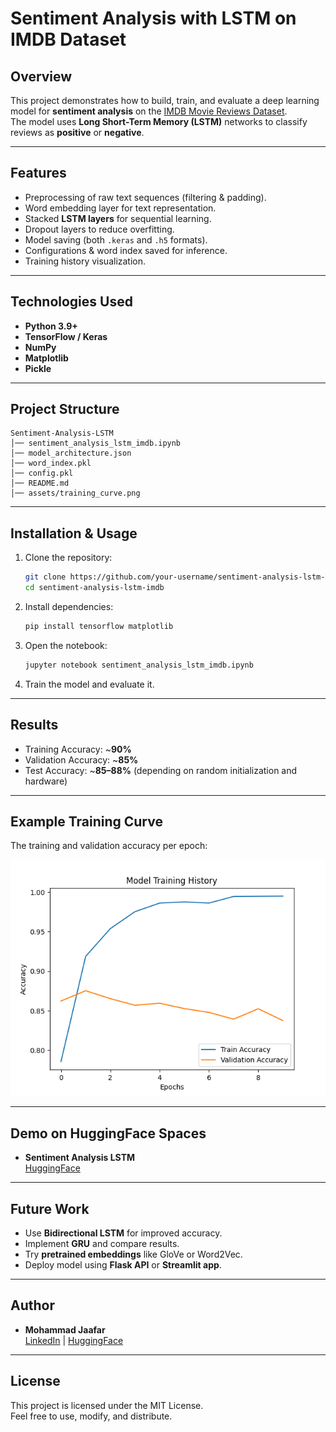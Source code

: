 # Sentiment Analysis with LSTM on IMDB Dataset

## Overview
This project demonstrates how to build, train, and evaluate a deep learning model for **sentiment analysis** on the [IMDB Movie Reviews Dataset](https://ai.stanford.edu/~amaas/data/sentiment/).  
The model uses **Long Short-Term Memory (LSTM)** networks to classify reviews as **positive** or **negative**.

---

## Features
- Preprocessing of raw text sequences (filtering & padding).
- Word embedding layer for text representation.
- Stacked **LSTM layers** for sequential learning.
- Dropout layers to reduce overfitting.
- Model saving (both `.keras` and `.h5` formats).
- Configurations & word index saved for inference.
- Training history visualization.

---

## Technologies Used
- **Python 3.9+**
- **TensorFlow / Keras**
- **NumPy**
- **Matplotlib**
- **Pickle**

---

## Project Structure
```
Sentiment-Analysis-LSTM
│── sentiment_analysis_lstm_imdb.ipynb
│── model_architecture.json
│── word_index.pkl
│── config.pkl
│── README.md
│── assets/training_curve.png
```

---

## Installation & Usage

1. Clone the repository:
   ```bash
   git clone https://github.com/your-username/sentiment-analysis-lstm-imdb.git
   cd sentiment-analysis-lstm-imdb
   ```

2. Install dependencies:
   ```bash
   pip install tensorflow matplotlib
   ```

3. Open the notebook:
   ```bash
   jupyter notebook sentiment_analysis_lstm_imdb.ipynb
   ```

4. Train the model and evaluate it.

---

## Results
- Training Accuracy: ~**90%**
- Validation Accuracy: ~**85%**
- Test Accuracy: ~**85–88%** (depending on random initialization and hardware)

---

## Example Training Curve
The training and validation accuracy per epoch:  

![training-curve](assets/training_curve.png)


---

## Demo on HuggingFace Spaces
- **Sentiment Analysis LSTM**  
[HuggingFace](https://huggingface.co/spaces/Mhdjaafar/Sentiment-LSTM-Analyzer)

---

## Future Work
- Use **Bidirectional LSTM** for improved accuracy.
- Implement **GRU** and compare results.
- Try **pretrained embeddings** like GloVe or Word2Vec.
- Deploy model using **Flask API** or **Streamlit app**.

---

## Author
- **Mohammad Jaafar**  
[LinkedIn](https://www.linkedin.com/in/mohammad-jaafar-) | [HuggingFace](https://github.com/mhdjaafar24)

---

## License
This project is licensed under the MIT License.  
Feel free to use, modify, and distribute.
